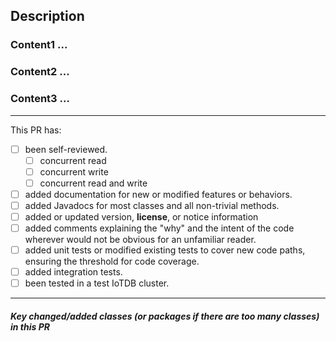 ## Description


### Content1 ...

### Content2 ...

### Content3 ...

<!--
In each section, please describe design decisions made, including:
 - Choice of algorithms
 - Behavioral aspects. What configuration values are acceptable? How are corner cases and error 
    conditions handled, such as when there are insufficient resources?
 - Class organization and design (how the logic is split between classes, inheritance, composition, 
    design patterns)
 - Method organization and design (how the logic is split between methods, parameters and return types)
 - Naming (class, method, API, configuration, HTTP endpoint, names of emitted metrics)
-->


<!-- It's good to describe an alternative design (or mention an alternative name) for every design 
(or naming) decision point and compare the alternatives with the designs that you've implemented 
(or the names you've chosen) to highlight the advantages of the chosen designs and names. -->

<!-- If there was a discussion of the design of the feature implemented in this PR elsewhere 
(e. g. a "Proposal" issue, any other issue, or a thread in the development mailing list), 
link to that discussion from this PR description and explain what have changed in your final design 
compared to your original proposal or the consensus version in the end of the discussion. 
If something hasn't changed since the original discussion, you can omit a detailed discussion of 
those aspects of the design here, perhaps apart from brief mentioning for the sake of readability 
of this PR description. -->

<!-- Some of the aspects mentioned above may be omitted for simple and small changes. -->

<hr>

This PR has:
- [ ] been self-reviewed.
    - [ ] concurrent read
    - [ ] concurrent write
    - [ ] concurrent read and write 
- [ ] added documentation for new or modified features or behaviors.
- [ ] added Javadocs for most classes and all non-trivial methods. 
- [ ] added or updated version, __license__, or notice information
- [ ] added comments explaining the "why" and the intent of the code wherever would not be obvious 
  for an unfamiliar reader.
- [ ] added unit tests or modified existing tests to cover new code paths, ensuring the threshold 
  for code coverage.
- [ ] added integration tests.
- [ ] been tested in a test IoTDB cluster.

<!-- Check the items by putting "x" in the brackets for the done things. Not all of these items 
apply to every PR. Remove the items which are not done or not relevant to the PR. None of the items 
from the checklist above are strictly necessary, but it would be very helpful if you at least 
self-review the PR. -->

<hr>

##### Key changed/added classes (or packages if there are too many classes) in this PR
